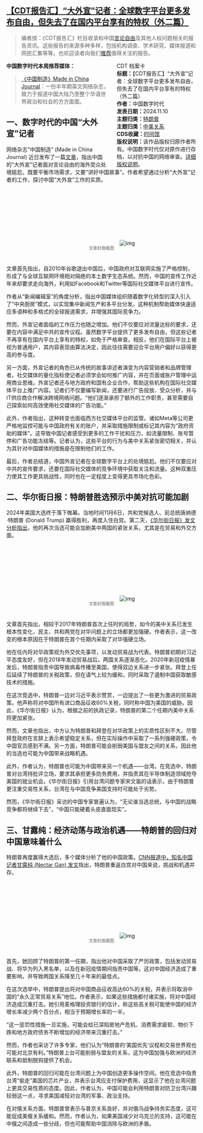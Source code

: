 <!--1731323977000-->
[【CDT报告汇】“大外宣”记者：全球数字平台更多发布自由，但失去了在国内平台享有的特权（外二篇）](https://chinadigitaltimes.net/chinese/712941.html)
------

<blockquote><p>编者按：《CDT报告汇》栏目收录和中国<a href="https://chinadigitaltimes.net/space/言论自由">言论自由</a>及其他人权问题相关的报告资讯。这些报告的来源多种多样，包括机构调查、学术研究、媒体报道和网民汇集等等。也欢迎读者向我们<a href="https://chinadigitaltimes.net/chinese/telegrambot">推荐</a>值得关注的报告。</p></blockquote><div style="width:42%;float:right;padding-left:20px"><div class="su-spoiler su-spoiler-style-fancy su-spoiler-icon-chevron-circle su-spoiler-closed" data-scroll-offset="0" data-anchor-in-url="no"><div class="su-spoiler-title" tabindex="0" role="button"><span class="su-spoiler-icon"></span>CDT 档案卡</div><div class="su-spoiler-content su-u-clearfix su-u-trim"><strong>标题：</strong>【CDT报告汇】“大外宣”记者：全球数字平台更多发布自由，但失去了在国内平台享有的特权（外二篇）<br><strong>作者：</strong>中国数字时代<br><strong>发表日期：</strong>2024.11.10<br><strong>主题归类：</strong><a href="https://chinadigitaltimes.net/space/特朗普" target="_blank">特朗普</a><br><strong>主题归类：</strong><a href="https://chinadigitaltimes.net/space/中美关系" target="_blank">中美关系</a><br><strong>CDS收藏：</strong><a href="https://chinadigitaltimes.net/space/%E6%97%B6%E9%97%B4%E9%A6%86" target="_blank" rel="noopener">时间馆</a><br><strong>版权说明：</strong>该作品版权归原作者所有。中国数字时代仅对原作进行存档，以对抗中国的网络审查。<a href="https://chinadigitaltimes.net/chinese/copyright">详细版权说明</a>。</div></div></div><p><strong>中国数字时代本周推荐媒体：</strong></p><blockquote><p><a href="https://madeinchinajournal.com/">《中国制造》Made in China Journal</a>：一份半年期英文网络杂志，致力于报道中国大陆乃至整个华语世界政治和社会的方方面面。</p></blockquote><h2>一、数字时代的中国“大外宣”记者</h2><p>网络杂志“中国制造” (Made in China Journal) 近日发布了一篇<a href="https://madeinchinajournal.com/about-us/">文章</a>，指出中国的“大外宣”记者面对言论自由的海外受众处境尴尬，既要平衡市场需求，又要“讲好中国故事”。作者希望通过分析“大外宣”记者的工作，探讨中国“大外宣”工作的实质。</p><p><img decoding="async" src="data:image/svg+xml,%3Csvg%20xmlns='http://www.w3.org/2000/svg'%20viewBox='0%200%200%200'%3E%3C/svg%3E" alt="img" data-lazy-src="https://chinadigitaltimes.net/chinese/files/2024/11/Digital-Hope-or-Digital-Trap_-Made-in-China-Journal_-madeinchinajournal.com_.png"><noscript><img decoding="async" src="https://chinadigitaltimes.net/chinese/files/2024/11/Digital-Hope-or-Digital-Trap_-Made-in-China-Journal_-madeinchinajournal.com_.png" alt="img"></noscript></p><span style="font-size: 0.8em;color: #666;display: block;text-align: center;margin-bottom:32px; margin-top: -20px;line-height:22px;">文章封面截图</span><p>文章首先指出，自2010年谷歌退出中国后，中国政府对互联网实施了严格控制，形成了与全球互联网环境相对隔绝的本土数字生态系统。然而，中国的宣传工作近年来却要求走向海外，利用如Facebook和Twitter等国际社交媒体平台进行宣传。</p><p>作者从“新闻编辑室”的角度分析，指出中国媒体组织随着数字化转型的深入引入了“中央厨房”模式，以实现集中新闻生产和多平台分发。这种机制帮助媒体快速适应多语种和多格式的全球报道需求，并增强其国际竞争力。</p><p>然而，外宣记者面临的工作压力也随之增加。他们不仅要应对流量达标的要求，还要在内容中满足中共的宣传议程。虽然数字平台提供了更多发布自由，但这些记者不再享有在国内平台上享有的特权，如免于严格审查。相反，他们在国际平台上被视为普通用户，其内容表现由算法决定，因此往往需要迎合平台用户偏好以获得更高的参与度。</p><p>另一方面，外宣记者的角色已从传统的故事讲述者演变为内容营销者和品牌管理者。社交媒体的量化指标使记者必须学会如何推广内容，并在页面或账户管理中运用商业思维。外宣记者还与地方政府和国有企业合作，帮助这些机构在国际社交媒体平台上推广内容。记者们不仅要编写新闻，还要进行广告投放、受众分析，并与IT供应商合作解决跨境网络问题。“他们逐渐承担了额外的工作职责，甚至需要自己探索如何高效使用社交媒体的广告功能。”</p><p>此外，作者指出，这种转变也面临西方社交媒体平台的监管。诸如Meta等公司更严格地监控可能与中国政府有关的账户，并采取措施限制或标记其内容为“政府资助的媒体”。这导致中国记者感受到更多的工作干扰和压力，如流量限制、账号暂停和广告功能冻结等。记者认为，这些平台的行为与美中关系紧张密切相关，并认为其针对中国媒体的措施是在限制他们的工作。</p><p>最后，作者总结道，中国外宣记者在全球数字平台上的处境尴尬。他们不仅要应对中共的宣传要求，还要在国际社交媒体的竞争环境中获取关注和流量。这种双重压力使其工作更具挑战性，同时也在一定程度上变得更具市场化色彩。</p><h2>二、华尔街日报：特朗普胜选预示中美对抗可能加剧</h2><p>2024年美国大选终于落下帷幕。当地时间11月6日，共和党候选人、前总统唐纳德·特朗普 (Donald Trump) 赢得胜利，再度入住白宫。第二天，<a href="https://cn.wsj.com/articles/trump-presidency-us-china-relationship-c46d9d78">《华尔街日报》发文分析指出</a>，他的再次当选可能会加剧美中两国的紧张关系，尤其是在贸易和外交方面。</p><p><img decoding="async" src="data:image/svg+xml,%3Csvg%20xmlns='http://www.w3.org/2000/svg'%20viewBox='0%200%200%200'%3E%3C/svg%3E" alt="img" data-lazy-src="https://chinadigitaltimes.net/chinese/files/2024/11/特朗普胜选预示中美对抗可能加剧-WSJ-cn.wsj_.com_.png"><noscript><img decoding="async" src="https://chinadigitaltimes.net/chinese/files/2024/11/特朗普胜选预示中美对抗可能加剧-WSJ-cn.wsj_.com_.png" alt="img"></noscript></p><span style="font-size: 0.8em;color: #666;display: block;text-align: center;margin-bottom:32px; margin-top: -20px;line-height:22px;">文章封面截图</span><p>文章首先指出，相较于2017年特朗普首次上任时的局势，如今的美中关系已发生根本性变化，民主、共和两党在对华问题上的立场都更加强硬。作者表示，这一改变的根本原因在于特朗普在首个任期内采取了对华强硬立场。</p><p>他在任内将对华政策视为外交优先事项，以发动贸易战为代表。特朗普初期对习近平态度友好，但在2018年发动贸易战后，两国关系逐渐恶化。2020年新冠疫情暴发后，特朗普指责中国导致病毒传播至美国，使得双边关系进一步紧张。拜登上任后延续了特朗普的关税政策，但在语气上较为缓和，同时采取了遏制中国获取敏感技术的措施。</p><p>在这次竞选中，特朗普一边对习近平表示赞赏，一边提出了一些更为激进的贸易政策。他声称将对中国所有进口商品征收60%关税，同时称中国为美国的威胁。因此，《华尔街日报》认为，根据之前的执政记录，特朗普的第二个任期内美中关系将更加紧张。</p><p>然而，文章也指出，中方认为特朗普和拜登在对华政策上的实质性区别不大。尽管拜登政府在言辞上表示希望稳定关系，但在实际操作中采取了一系列强硬政策，令中国官员感到不满。另一方面，特朗普可能会削弱美国与盟友之间的关系，因此他的当选也可能为中国带来战略机遇。</p><p>此外，作者认为，特朗普也可能为中国带来另一个机遇——台湾。在竞选中，特朗普对台湾持批评立场，要求其承担更多防务费用，并指责其在半导体制造领域抢夺美国的就业机会。《华尔街日报》引用台湾问题专家宋文笛的话表示，由于特朗普更注重交易性关系，台湾在与中国竞争美国支持时可能处于劣势。</p><p>然而，《华尔街日报》采访的中国专家普遍认为，“无论谁当选总统，与中国的战略竞争都将继续下去”，“中国只能硬着头皮直面现实”。</p><h2>三、甘露纯：经济动荡与政治机遇——特朗普的回归对中国意味着什么</h2><p>特朗普再度赢得大选后，多个媒体分析了他的中国政策。<a href="https://www.cnn.com/2024/11/07/china/china-second-trump-presidency-intl-hnk/index.html">CNN报道中，知名中国记者甘露纯 (Nectar Gan) 发文</a>指出，特朗普重返白宫对中国来说，挑战和机遇并存。</p><p><img decoding="async" src="data:image/svg+xml,%3Csvg%20xmlns='http://www.w3.org/2000/svg'%20viewBox='0%200%200%200'%3E%3C/svg%3E" alt="img" data-lazy-src="https://chinadigitaltimes.net/chinese/files/2024/11/China-faces-economic-upheaval-and-political-opportunity-with-Trumps-_-www.cnn_.com_.png"><noscript><img decoding="async" src="https://chinadigitaltimes.net/chinese/files/2024/11/China-faces-economic-upheaval-and-political-opportunity-with-Trumps-_-www.cnn_.com_.png" alt="img"></noscript></p><span style="font-size: 0.8em;color: #666;display: block;text-align: center;margin-bottom:32px; margin-top: -20px;line-height:22px;">文章封面截图</span><p>首先，她回顾了特朗普的第一任期，指出他对中国采取了严厉政策，包括发动贸易战、将华为列入黑名单，以及在新冠疫情期间指责中国等。这对中国经济造成了重要影响，并导致两国关系降至几十年来的最低点。</p><p>在这次选举中，特朗普提出将对中国商品征收高达60%的关税，并表示将取消中国的“永久正常贸易关系”地位。作者表示，如果这些措施都付诸实施，将对中国经济造成沉重打击。她引用麦格理投资银行的估计，称这些高关税可能使中国的经济增长率减少两个百分点，相当于预期增长率的一半。</p><p>“这一惩罚性措施一旦实施，可能会给已深陷房地产危机、消费需求疲软、物价下跌和地方政府债务不断增加的经济带来沉重打击。”</p><p>然而，作者也采访了许多专家，他们认为“特朗普的‘美国优先’议程和交易世界观也可能对北京有利。”特朗普上台可能削弱与盟友的关系，这为中国加强与欧洲的经济联系和抵制脱钩提供了机会。</p><p>此外，特朗普的回归可能在台湾问题上为中国创造更多操作空间。他在竞选中指责台湾“偷走”美国的芯片产业，并表示台湾应支付保护费用，这显示了他在台湾问题上更具交易性质的态度。因此，作者认为，中国可能会利用特朗普对防卫台湾兴趣较弱这一点，寻求美国减轻对台湾的军事、政治支持。</p><p>在对俄关系方面，特朗普曾表示与普京关系良好，并对俄乌战争持务实态度，这可能促成美俄关系缓和。然而，作者认为，如果美国减少对乌克兰的支持，这可能在中俄之间造成一些分歧，但也可能帮助中国消除与欧洲的矛盾。</p><div class="addtoany_share_save_container addtoany_content addtoany_content_bottom"><div class="a2a_kit a2a_kit_size_32 addtoany_list" data-a2a-url="https://chinadigitaltimes.net/chinese/712941.html" data-a2a-title="【CDT报告汇】“大外宣”记者：全球数字平台更多发布自由，但失去了在国内平台享有的特权（外二篇）"><a class="a2a_button_facebook" href="https://www.addtoany.com/add_to/facebook?linkurl=https%3A%2F%2Fchinadigitaltimes.net%2Fchinese%2F712941.html&amp;linkname=%E3%80%90CDT%E6%8A%A5%E5%91%8A%E6%B1%87%E3%80%91%E2%80%9C%E5%A4%A7%E5%A4%96%E5%AE%A3%E2%80%9D%E8%AE%B0%E8%80%85%EF%BC%9A%E5%85%A8%E7%90%83%E6%95%B0%E5%AD%97%E5%B9%B3%E5%8F%B0%E6%9B%B4%E5%A4%9A%E5%8F%91%E5%B8%83%E8%87%AA%E7%94%B1%EF%BC%8C%E4%BD%86%E5%A4%B1%E5%8E%BB%E4%BA%86%E5%9C%A8%E5%9B%BD%E5%86%85%E5%B9%B3%E5%8F%B0%E4%BA%AB%E6%9C%89%E7%9A%84%E7%89%B9%E6%9D%83%EF%BC%88%E5%A4%96%E4%BA%8C%E7%AF%87%EF%BC%89" title="Facebook" rel="nofollow noopener" target="_blank"></a><a class="a2a_button_twitter" href="https://www.addtoany.com/add_to/twitter?linkurl=https%3A%2F%2Fchinadigitaltimes.net%2Fchinese%2F712941.html&amp;linkname=%E3%80%90CDT%E6%8A%A5%E5%91%8A%E6%B1%87%E3%80%91%E2%80%9C%E5%A4%A7%E5%A4%96%E5%AE%A3%E2%80%9D%E8%AE%B0%E8%80%85%EF%BC%9A%E5%85%A8%E7%90%83%E6%95%B0%E5%AD%97%E5%B9%B3%E5%8F%B0%E6%9B%B4%E5%A4%9A%E5%8F%91%E5%B8%83%E8%87%AA%E7%94%B1%EF%BC%8C%E4%BD%86%E5%A4%B1%E5%8E%BB%E4%BA%86%E5%9C%A8%E5%9B%BD%E5%86%85%E5%B9%B3%E5%8F%B0%E4%BA%AB%E6%9C%89%E7%9A%84%E7%89%B9%E6%9D%83%EF%BC%88%E5%A4%96%E4%BA%8C%E7%AF%87%EF%BC%89" title="Twitter" rel="nofollow noopener" target="_blank"></a><a class="a2a_button_telegram" href="https://www.addtoany.com/add_to/telegram?linkurl=https%3A%2F%2Fchinadigitaltimes.net%2Fchinese%2F712941.html&amp;linkname=%E3%80%90CDT%E6%8A%A5%E5%91%8A%E6%B1%87%E3%80%91%E2%80%9C%E5%A4%A7%E5%A4%96%E5%AE%A3%E2%80%9D%E8%AE%B0%E8%80%85%EF%BC%9A%E5%85%A8%E7%90%83%E6%95%B0%E5%AD%97%E5%B9%B3%E5%8F%B0%E6%9B%B4%E5%A4%9A%E5%8F%91%E5%B8%83%E8%87%AA%E7%94%B1%EF%BC%8C%E4%BD%86%E5%A4%B1%E5%8E%BB%E4%BA%86%E5%9C%A8%E5%9B%BD%E5%86%85%E5%B9%B3%E5%8F%B0%E4%BA%AB%E6%9C%89%E7%9A%84%E7%89%B9%E6%9D%83%EF%BC%88%E5%A4%96%E4%BA%8C%E7%AF%87%EF%BC%89" title="Telegram" rel="nofollow noopener" target="_blank"></a><a class="a2a_button_reddit" href="https://www.addtoany.com/add_to/reddit?linkurl=https%3A%2F%2Fchinadigitaltimes.net%2Fchinese%2F712941.html&amp;linkname=%E3%80%90CDT%E6%8A%A5%E5%91%8A%E6%B1%87%E3%80%91%E2%80%9C%E5%A4%A7%E5%A4%96%E5%AE%A3%E2%80%9D%E8%AE%B0%E8%80%85%EF%BC%9A%E5%85%A8%E7%90%83%E6%95%B0%E5%AD%97%E5%B9%B3%E5%8F%B0%E6%9B%B4%E5%A4%9A%E5%8F%91%E5%B8%83%E8%87%AA%E7%94%B1%EF%BC%8C%E4%BD%86%E5%A4%B1%E5%8E%BB%E4%BA%86%E5%9C%A8%E5%9B%BD%E5%86%85%E5%B9%B3%E5%8F%B0%E4%BA%AB%E6%9C%89%E7%9A%84%E7%89%B9%E6%9D%83%EF%BC%88%E5%A4%96%E4%BA%8C%E7%AF%87%EF%BC%89" title="Reddit" rel="nofollow noopener" target="_blank"></a><a class="a2a_button_whatsapp" href="https://www.addtoany.com/add_to/whatsapp?linkurl=https%3A%2F%2Fchinadigitaltimes.net%2Fchinese%2F712941.html&amp;linkname=%E3%80%90CDT%E6%8A%A5%E5%91%8A%E6%B1%87%E3%80%91%E2%80%9C%E5%A4%A7%E5%A4%96%E5%AE%A3%E2%80%9D%E8%AE%B0%E8%80%85%EF%BC%9A%E5%85%A8%E7%90%83%E6%95%B0%E5%AD%97%E5%B9%B3%E5%8F%B0%E6%9B%B4%E5%A4%9A%E5%8F%91%E5%B8%83%E8%87%AA%E7%94%B1%EF%BC%8C%E4%BD%86%E5%A4%B1%E5%8E%BB%E4%BA%86%E5%9C%A8%E5%9B%BD%E5%86%85%E5%B9%B3%E5%8F%B0%E4%BA%AB%E6%9C%89%E7%9A%84%E7%89%B9%E6%9D%83%EF%BC%88%E5%A4%96%E4%BA%8C%E7%AF%87%EF%BC%89" title="WhatsApp" rel="nofollow noopener" target="_blank"></a><a class="a2a_button_email" href="https://www.addtoany.com/add_to/email?linkurl=https%3A%2F%2Fchinadigitaltimes.net%2Fchinese%2F712941.html&amp;linkname=%E3%80%90CDT%E6%8A%A5%E5%91%8A%E6%B1%87%E3%80%91%E2%80%9C%E5%A4%A7%E5%A4%96%E5%AE%A3%E2%80%9D%E8%AE%B0%E8%80%85%EF%BC%9A%E5%85%A8%E7%90%83%E6%95%B0%E5%AD%97%E5%B9%B3%E5%8F%B0%E6%9B%B4%E5%A4%9A%E5%8F%91%E5%B8%83%E8%87%AA%E7%94%B1%EF%BC%8C%E4%BD%86%E5%A4%B1%E5%8E%BB%E4%BA%86%E5%9C%A8%E5%9B%BD%E5%86%85%E5%B9%B3%E5%8F%B0%E4%BA%AB%E6%9C%89%E7%9A%84%E7%89%B9%E6%9D%83%EF%BC%88%E5%A4%96%E4%BA%8C%E7%AF%87%EF%BC%89" title="Email" rel="nofollow noopener" target="_blank"></a><a class="a2a_button_copy_link" href="https://www.addtoany.com/add_to/copy_link?linkurl=https%3A%2F%2Fchinadigitaltimes.net%2Fchinese%2F712941.html&amp;linkname=%E3%80%90CDT%E6%8A%A5%E5%91%8A%E6%B1%87%E3%80%91%E2%80%9C%E5%A4%A7%E5%A4%96%E5%AE%A3%E2%80%9D%E8%AE%B0%E8%80%85%EF%BC%9A%E5%85%A8%E7%90%83%E6%95%B0%E5%AD%97%E5%B9%B3%E5%8F%B0%E6%9B%B4%E5%A4%9A%E5%8F%91%E5%B8%83%E8%87%AA%E7%94%B1%EF%BC%8C%E4%BD%86%E5%A4%B1%E5%8E%BB%E4%BA%86%E5%9C%A8%E5%9B%BD%E5%86%85%E5%B9%B3%E5%8F%B0%E4%BA%AB%E6%9C%89%E7%9A%84%E7%89%B9%E6%9D%83%EF%BC%88%E5%A4%96%E4%BA%8C%E7%AF%87%EF%BC%89" title="Copy Link" rel="nofollow noopener" target="_blank"></a><a class="a2a_dd addtoany_share_save addtoany_share" href="https://www.addtoany.com/share"></a></div></div>
